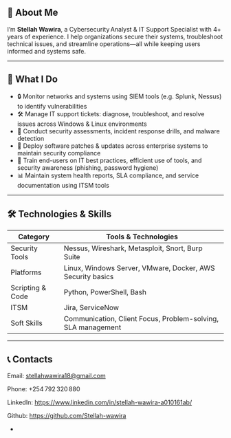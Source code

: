 ## 🧰 About Me

I’m **Stellah Wawira**, a Cybersecurity Analyst & IT Support Specialist with 4+ years of experience. I help organizations secure their systems, troubleshoot technical issues, and streamline operations—all while keeping users informed and systems safe.

---

## 💼 What I Do

- 🔒 Monitor networks and systems using SIEM tools (e.g. Splunk, Nessus) to identify vulnerabilities  
- 🛠 Manage IT support tickets: diagnose, troubleshoot, and resolve issues across Windows & Linux environments  
- 🧠 Conduct security assessments, incident response drills, and malware detection  
- 🔄 Deploy software patches & updates across enterprise systems to maintain security compliance  
- 👥 Train end-users on IT best practices, efficient use of tools, and security awareness (phishing, password hygiene)  
- 📊 Maintain system health reports, SLA compliance, and service documentation using ITSM tools

---

## 🛠 Technologies & Skills

| Category            | Tools & Technologies |
|---------------------|----------------------|
| Security Tools      | Nessus, Wireshark, Metasploit, Snort, Burp Suite |
| Platforms           | Linux, Windows Server, VMware, Docker, AWS Security basics |
| Scripting & Code    | Python, PowerShell, Bash |
| ITSM                | Jira, ServiceNow |
| Soft Skills         | Communication, Client Focus, Problem-solving, SLA management |

---
## 📞 Contacts
Email: stellahwawira18@gmail.com

Phone: +254 792 320 880

LinkedIn: https://www.linkedin.com/in/stellah-wawira-a010161ab/

Github: https://github.com/Stellah-wawira

- 


  


   
  

